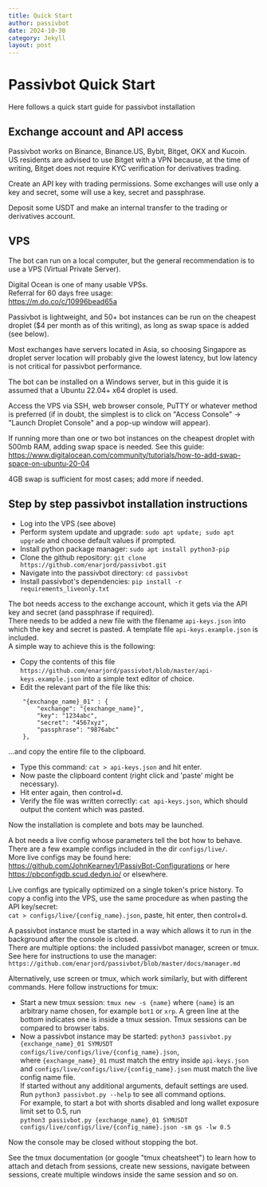 ```yaml
---
title: Quick Start
author: passivbot
date: 2024-10-30
category: Jekyll
layout: post
---
```


# Passivbot Quick Start

Here follows a quick start guide for passivbot installation

## Exchange account and API access

Passivbot works on Binance, Binance.US, Bybit, Bitget, OKX and Kucoin.  
US residents are advised to use Bitget with a VPN because, at the time of writing, Bitget does not require KYC verification for derivatives trading.

Create an API key with trading permissions. Some exchanges will use only a key and secret, some will use a key, secret and passphrase.  

Deposit some USDT and make an internal transfer to the trading or derivatives account.

## VPS

The bot can run on a local computer, but the general recommendation is to use a VPS (Virtual Private Server).  

Digital Ocean is one of many usable VPSs.  
Referral for 60 days free usage:  
https://m.do.co/c/10996bead65a  

Passivbot is lightweight, and 50+ bot instances can be run on the cheapest droplet ($4 per month as of this writing), as long as swap space is added (see below).  

Most exchanges have servers located in Asia, so choosing Singapore as droplet server location will probably give the lowest latency, but low latency is not critical for passivbot performance.

The bot can be installed on a Windows server, but in this guide it is assumed that a Ubuntu 22.04+ x64 droplet is used.  

Access the VPS via SSH, web browser console, PuTTY or whatever method is preferred (if in doubt, the simplest is to click on "Access Console" -> "Launch Droplet Console" and a pop-up window will appear).

If running more than one or two bot instances on the cheapest droplet with 500mb RAM, adding swap space is needed.  See this guide:  
https://www.digitalocean.com/community/tutorials/how-to-add-swap-space-on-ubuntu-20-04  

4GB swap is sufficient for most cases; add more if needed.  

## Step by step passivbot installation instructions

* Log into the VPS (see above)
* Perform system update and upgrade: `sudo apt update; sudo apt upgrade` and choose default values if prompted.
* Install python package manager: `sudo apt install python3-pip`
* Clone the github repository: `git clone https://github.com/enarjord/passivbot.git`
* Navigate into the passivbot directory: `cd passivbot`
* Install passivbot's dependencies: `pip install -r requirements_liveonly.txt`

The bot needs access to the exchange account, which it gets via the API key and secret (and passphrase if required).  
There needs to be added a new file with the filename `api-keys.json` into which the key and secret is pasted. A template file `api-keys.example.json` is included.  
A simple way to achieve this is the following:
* Copy the contents of this file `https://github.com/enarjord/passivbot/blob/master/api-keys.example.json` into a simple text editor of choice.
* Edit the relevant part of the file like this:
```
    "{exchange_name}_01" : {
        "exchange": "{exchange_name}",
        "key": "1234abc",
        "secret": "4567xyz",
        "passphrase": "9876abc"
    },
 ```
...and copy the entire file to the clipboard.
* Type this command: `cat > api-keys.json` and hit enter.
* Now paste the clipboard content (right click and 'paste' might be necessary).
* Hit enter again, then control+d.
* Verify the file was written correctly: `cat api-keys.json`, which should output the content which was pasted.

Now the installation is complete and bots may be launched.

A bot needs a live config whose parameters tell the bot how to behave. There are a few example configs included in the dir `configs/live/`.  
More live configs may be found here: https://github.com/JohnKearney1/PassivBot-Configurations or here https://pbconfigdb.scud.dedyn.io/ or elsewhere.  

Live configs are typically optimized on a single token's price history. To copy a config into the VPS, use the same procedure as when pasting the API key/secret:  
`cat > configs/live/{config_name}.json`, paste, hit enter, then control+d.  

A passivbot instance must be started in a way which allows it to run in the background after the console is closed.  
There are multiple options: the included passivbot manager, screen or tmux.  
See here for instructions to use the manager: `https://github.com/enarjord/passivbot/blob/master/docs/manager.md`  

Alternatively, use screen or tmux, which work similarly, but with different commands. Here follow instructions for tmux:
* Start a new tmux session: `tmux new -s {name}` where `{name}` is an arbitrary name chosen, for example `bot1` or `xrp`.
A green line at the bottom indicates one is inside a tmux session. Tmux sessions can be compared to browser tabs.
* Now a passivbot instance may be started: `python3 passivbot.py {exchange_name}_01 SYMUSDT configs/live/configs/live/{config_name}.json`,  
where `{exchange_name}_01` must match the entry inside `api-keys.json` and `configs/live/configs/live/{config_name}.json` must match the live config name file.  
If started without any additional arguments, default settings are used. Run `python3 passivbot.py --help` to see all command options.  
For example, to start a bot with shorts disabled and long wallet exposure limit set to 0.5, run  
`python3 passivbot.py {exchange_name}_01 SYMUSDT configs/live/configs/live/{config_name}.json -sm gs -lw 0.5`

Now the console may be closed without stopping the bot.  

See the tmux documentation (or google "tmux cheatsheet") to learn how to attach and detach from sessions, create new sessions, navigate between sessions, create multiple windows inside the same session and so on.




